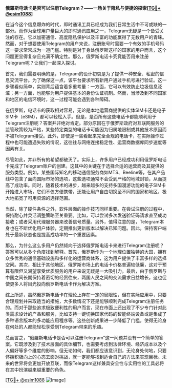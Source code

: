 **俄羅斯电话卡是否可以注册Telegram？——一场关于隐私与便捷的探索[[TG💪+ @esim1088](https://t.me/s/esim1088)]**

在当今这个信息爆炸的时代，即时通讯工具已经成为我们日常生活中不可或缺的一部分。而作为全球用户量巨大的即时通讯应用之一，Telegram无疑是一个备受关注的存在。它以加密通信、高度隐私保护以及丰富的功能赢得了无数用户的青睐。然而，对于想要使用Telegram的用户来说，注册账号时需要一个有效的手机号码这一要求常常成为一道门槛。特别是对于身处俄罗斯这样的国家的用户而言，这个问题更显得复杂且充满不确定性。那么，俄罗斯电话卡究竟能否用来注册Telegram呢？让我们一起深入探讨。

首先，我们需要明确的是，Telegram的设计初衷是为了提供一种安全、私密的信息交流平台。为了确保这一点，该平台要求所有新用户通过手机号进行验证。这一步骤看似简单，实则背后蕴含着多重考量：一方面，它可以有效防止垃圾信息泛滥；另一方面，也能够为用户提供基本的身份认证机制。然而，当涉及到不同国家和地区的电信环境时，这一过程可能会遇到各种障碍。

在俄罗斯，电话卡的获取相对容易，无论是本地运营商提供的实体SIM卡还是电子SIM卡（eSIM），都可以轻松入手。但是，是否所有这些电话卡都能顺利用于Telegram注册呢？答案并非绝对肯定。部分原因在于俄罗斯政府对互联网服务的监管政策较为严格，某些特定类型的电话卡可能因为归属地限制或其他技术原因而不被Telegram接受。此外，即使是一些看起来完全合规的电话卡，在实际操作过程中也可能遭遇失败的情况，这往往与网络连接稳定性、运营商数据库同步速度等因素有关。

尽管如此，并非所有的希望都破灭了。实际上，许多用户已经成功利用俄罗斯电话卡完成了Telegram账户的创建。这其中的关键在于选择合适的运营商及其提供的服务类型。例如，某些国际知名的移动通信服务商如MTS、Beeline等，在其产品线中包含了面向国际市场的选项，这些选项通常不会受到严格的地域封锁，从而提高了成功率。同时，随着技术的进步，越来越多的支持多国漫游功能的电子SIM卡开始进入市场，它们不仅方便携带，还能让用户自由切换至不同的国家和地区，极大地拓宽了可用资源的选择范围。

当然，除了硬件条件之外，软件层面的操作技巧同样重要。在尝试注册的过程中，保持耐心并灵活调整策略至关重要。比如，可以尝试多次发送验证码请求直至成功接收；或者采用代理服务器来改善信号质量。另外，值得注意的是，Telegram本身也在不断优化用户体验，定期推出更新版本以解决已知问题。因此，保持客户端处于最新状态也是提高成功率的一个重要因素。

那么，为什么这么多用户仍然倾向于选择俄罗斯电话卡来进行Telegram注册呢？答案可以从多个角度找到解释。首先，俄罗斯作为一个地理位置独特的大国，拥有众多优秀的通信基础设施和多样化的运营商体系，这为用户提供了丰富多样的选择空间。其次，相比于其他地区，俄罗斯市场上的电话卡价格普遍较低廉，这对于预算有限但又渴望享受优质服务的用户来说无疑是一大吸引力。最后，由于俄罗斯与中国之间长期保持着密切的经贸往来，两国人民之间的交流需求日益增长，这也促使更多人将目光投向俄罗斯电话卡作为解决方案。

综上所述，虽然俄罗斯电话卡在理论上存在一定的局限性，但在实际应用中，只要合理规划并采取适当的措施，大多数情况下还是能够顺利完成Telegram注册任务的。而对于那些追求极致便利性的用户而言，现在市面上还出现了不少专门针对此类需求设计的产品和服务，比如支持一键切换国家代码的智能终端设备或是集成了多种语言版本的多功能应用程序等。这些创新成果进一步降低了门槛，使得无论身在何处的人都能轻松享受到Telegram带来的乐趣。

总而言之，“俄羅斯电话卡是否可以注册Telegram”这一问题并没有一个简单的答案。它既涉及到了技术层面的具体细节，也需要考虑到法律环境、经济成本以及个人偏好等多个维度的影响。但无论如何，我们都应该意识到，无论身处何地，只要怀揣积极向上的心态去面对挑战，就一定能够找到适合自己的方法来实现目标。未来的世界将会更加开放互联，而像Telegram这样兼具安全性与实用性的工具必将在其中扮演越来越重要的角色。

[[TG💪+ @esim1088](https://t.me/s/esim1088) ![Image](https://i.postimg.cc/4NQfJmqS/Snipaste-2025-05-13-00-14-12.png)]
